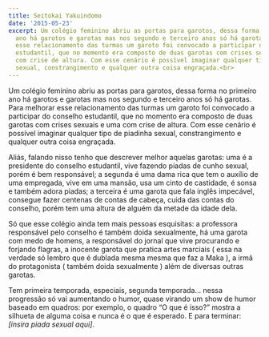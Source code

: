 ```yaml
---
title: Seitokai Yakuindomo
date: '2015-05-23'
excerpt: Um colégio feminino abriu as portas para garotos, dessa forma no primeiro
  ano há garotos e garotas mas nos segundo e terceiro anos só há garotas. Para melhorar
  esse relacionamento das turmas um garoto foi convocado a participar do conselho
  estudantil, que no momento era composto de duas garotas com crises sexuais e uma
  com crise de altura. Com esse cenário é possível imaginar qualquer tipo de piadinha
  sexual, constrangimento e qualquer outra coisa engraçada.<br>
---
```




Um colégio feminino abriu as portas para garotos, dessa forma no
primeiro ano há garotos e garotas mas nos segundo e terceiro anos só há
garotas. Para melhorar esse relacionamento das turmas um garoto foi
convocado a participar do conselho estudantil, que no momento era
composto de duas garotas com crises sexuais e uma com crise de altura.
Com esse cenário é possível imaginar qualquer tipo de piadinha sexual,
constrangimento e qualquer outra coisa engraçada.

Aliás, falando nisso tenho que descrever melhor aquelas garotas: uma é a
presidente do conselho estudantil, vive fazendo piadas de cunho sexual,
porém é bem responsável; a segunda é uma dama rica que tem o auxílio de
uma empregada, vive em uma mansão, usa um cinto de castidade, é sonsa e
também adora piadas; a terceira é uma garota que fala inglês impecável,
consegue fazer centenas de contas de cabeça, cuida das contas do
conselho, porém tem uma altura de alguém da metade da idade dela.

Só que esse colégio ainda tem mais pessoas esquisitas: a professora
responsável pelo conselho é também doida sexualmente, há uma garota com
medo de homens, a responsável do jornal que vive procurando e forjando
flagras, a inocente garota que pratica artes marciais ( essa na verdade
só lembro que é dublada mesma mesma que faz a Maka ), a irmã do
protagonista ( também doida sexualmente ) além de diversas outras
garotas.

Tem primeira temporada, especiais, segunda temporada… nessa progressão
só vai aumentando o humor, quase virando um show de humor baseado em
quadros: por exemplo, o quadro “O que é isso?” mostra a silhueta de
alguma coisa e nunca é o que é esperado. E para terminar: *\[insira
piada sexual aqui\]*.


